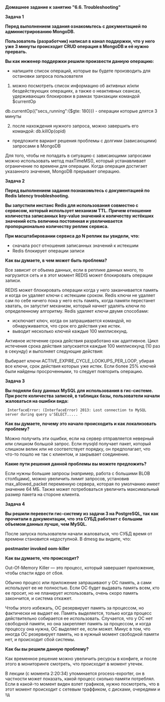 **Домашнее задание к занятию "6.6. Troubleshooting"**

**Задача 1**

**Перед выполнением задания ознакомьтесь с документацией по администрированию MongoDB.**

**Пользователь (разработчик) написал в канал поддержки, что у него уже 3 минуты происходит CRUD операция в MongoDB и её нужно прервать.**

**Вы как инженер поддержки решили произвести данную операцию:**

* напишите список операций, которые вы будете производить для остановки запроса пользователя

1) можно посмотреть список информацию об активных и/или бездействующих операциях, а также о неактивных сеансах, 
удерживающих блокировки в рамках транзакции командой $currentOp

db.currentOp({"secs_running":{$gte: 180}}) - операции которые длятся 3 минуты

2) после нахождения нужного запроса, можно завершить его командой: db.killOp(opid)

* предложите вариант решения проблемы с долгими (зависающими) запросами в MongoDB

Для того, чтобы не попадать в ситуацию с зависающими запросами можно использовать метод maxTimeMS(), 
который устанавливает ограничение по времени для операции. 
Когда операция достигает указанного значения, MongoDB прерывает операцию.

**Задача 2**

**Перед выполнением задания познакомьтесь с документацией по Redis latency troobleshooting.**

**Вы запустили инстанс Redis для использования совместно с сервисом, который использует механизм TTL. 
Причем отношение количества записанных key-value значений к количеству истёкших значений есть величина постоянная 
и увеличивается пропорционально количеству реплик сервиса.**

**При масштабировании сервиса до N реплик вы увидели, что:**

* сначала рост отношения записанных значений к истекшим
* Redis блокирует операции записи

**Как вы думаете, в чем может быть проблема?**

Все зависит от объема данных, если в реплике данных много, то нагрузится сеть и в этот момент REDIS может блокировать операции записи.

REDIS может блокировать операции когда у него заканчивается память и когда он удаляет ключи с истекшим сроком.
Redis ключи не удаляет сам по себе ничего пока у него есть память, когда памяти перестанет хватать, он запустит механизм,
который начнет удалять ключи по определенному алгоритму.
Redis удаляет ключи двумя способами:

* исключает ключ, когда он запрашивается командой, но обнаруживается, что срок его действия уже истек.
* выводит несколько ключей каждые 100 миллисекунд.

Активное истечение срока действия разработано как адаптивное. Цикл истечения срока действия запускается каждые 100 миллисекунд 
(10 раз в секунду) и выполняет следующие действия:

Выбирает ключи ACTIVE_EXPIRE_CYCLE_LOOKUPS_PER_LOOP, убирая все ключи, срок действия которых уже истек.
Если более 25% ключей были найдены просроченными, то следует повторить операцию.

**Задача 3**

**Вы подняли базу данных MySQL для использования в гис-системе. 
При росте количества записей, в таблицах базы, пользователи начали жаловаться на ошибки вида:**

`
InterfaceError: (InterfaceError) 2013: Lost connection to MySQL server during query u'SELECT..... '`

**Как вы думаете, почему это начало происходить и как локализовать проблему?**

Можно получить эти ошибки, если на сервер отправляется неверный или слишком большой запрос. 
Если mysqld получает пакет, который слишком велик или не соответствует порядку, он предполагает, 
что что-то пошло не так с клиентом, и закрывает соединение. 

**Какие пути решения данной проблемы вы можете предложить?**

Если нужны большие запросы (например, работа с большими BLOB столбцами), 
можно увеличить лимит запросов, установив max_allowed_packet переменную сервера, которая 
по умолчанию имеет значение 64 МБ. Также может потребоваться увеличить максимальный размер пакета на стороне клиента.

<!--https://dev.mysql.com/doc/refman/8.0/en/gone-away.html-->

**Задача 4**

**Вы решили перевести гис-систему из задачи 3 на PostgreSQL, так как прочитали в документации, что эта СУБД работает 
с большим объемом данных лучше, чем MySQL.**

После запуска пользователи начали жаловаться, что СУБД время от времени становится недоступной. В dmesg вы видите, что:

****postmaster invoked oom-killer****

**Как вы думаете, что происходит?**

Out-Of-Memory Killer — это процесс, который завершает приложение, чтобы спасти ядро от сбоя.

Обычно процесс или приложение запрашивают у ОС память, а сами используют ее не полностью. 
Если ОС будет выдавать память всем, кто ее просит, но не планирует использовать, очень скоро память закончится, 
и система откажет. 

Чтобы этого избежать, ОС резервирует память за процессом, но фактически не выдает ее. 
Память выделяется, только когда процесс действительно собирается ее использовать. Случается, что у ОС нет свободной памяти, 
но она закрепляет память за процессом, и когда процессу она нужна, ОС выделяет ее, если может. Минус в том, что иногда 
ОС резервирует память, но в нужный момент свободной памяти нет, и происходит сбой системы. 

**Как бы вы решили данную проблему?**

Как временное решение можно увеличить ресурсы в конфиге, и после этого в мониторинге смотреть, что происходит в момент утечек.

В лекции (с момента 2:20:34) упоминается process-exporter, он в частности может показать, какой процесс сколько памяти потреблял.
Если в какой-то момент виден взлет графиков, нужно посмотреть, что в этот момент происходит с сетевым траффиком, с дисками, очередями и тд





